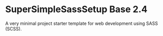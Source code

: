 # SuperSimpleSassSetup Base 2.4

A very minimal project starter template for web development using SASS (SCSS).
